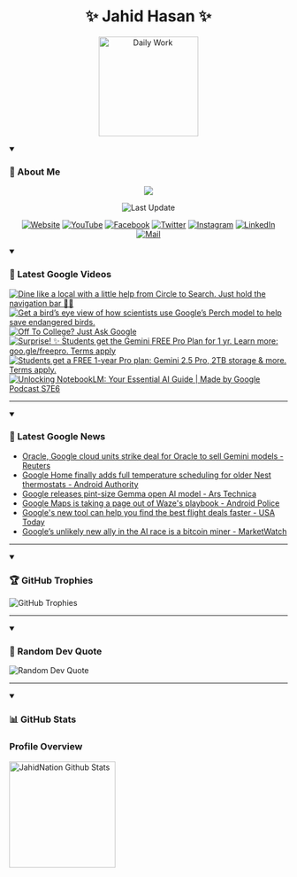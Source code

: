 <h1 align="center">✨ Jahid Hasan ✨</h1>
<p align="center">
  <img alt="Daily Work" height="180px" src="https://i.imgur.com/uhZdH9C.gif" />
</p>
<details open>
 <summary><h3>🌟 About Me</h3></summary>
<p align="center">
  <img src="https://readme-typing-svg.demolab.com/?lines=Even+if+I+fail,;I+have+to+finish,;What+I+started.;&font=Fira%20Code&center=true&width=500&height=50&color=00FF7F&vCenter=true&pause=1000&size=24" />
</p>

<p align="center">
  <img alt="Last Update" title="Last Update" src="https://img.shields.io/github/last-commit/jahidnation/jahidnation?logo=github&label=LAST+UPDATE&color=blueviolet&style=flat-square"/>
</p>

<p align="center">
  <a href="https://jahid.eu.org">
    <img alt="Website" title="Website" src="https://img.shields.io/badge/Website-000000?logo=Google-Chrome&logoColor=white&style=for-the-badge"/></a>
  <a href="https://youtube.com/@jahidnation">
    <img alt="YouTube" title="YouTube Channel" src="https://img.shields.io/badge/YouTube-FF0000?logo=YouTube&logoColor=white&style=for-the-badge"/></a>
  <a href="https://facebook.com/jahidnation">
    <img alt="Facebook" title="Facebook Page" src="https://img.shields.io/badge/Facebook-4267B2?logo=Facebook&logoColor=white&style=for-the-badge"/></a>
  <a href="https://twitter.com/jahidnation">
    <img alt="Twitter" title="Twitter Profile" src="https://img.shields.io/badge/X-000000?logo=x&logoColor=white&style=for-the-badge"/></a>
  <a href="https://instagram.com/jahidnation">
    <img alt="Instagram" title="Instagram Profile" src="https://img.shields.io/badge/Instagram-E4405F?logo=Instagram&logoColor=white&style=for-the-badge"/></a>
  <a href="https://linkedin.com/in/jahidnation">
    <img alt="LinkedIn" title="LinkedIn Profile" src="https://img.shields.io/badge/LinkedIn-0A66C2?logo=LinkedIn&logoColor=white&style=for-the-badge"/></a>
  <a href="https://mail.google.com/?hl=en&tf=cm&fs=1&to=mail@jahid.eu.org">
    <img alt="Mail" title="Mail Me" src="https://img.shields.io/badge/Email-D14836?logo=Gmail&logoColor=white&style=for-the-badge"/></a>
</p>

</details>

<details open>
 <summary><h3>🎥 Latest Google Videos</h3></summary>

<!-- BEGIN VID -->
<a href="https://www.youtube.com/shorts/pgci508sap8">
  <picture>
    <source media="(prefers-color-scheme: dark)" srcset="https://ytcards.demolab.com/?id=pgci508sap8&title=Dine+like+a+local+with+a+little+help+from+Circle+to+Search.+Just+hold+the+navigation+bar+%F0%9F%A7%91%E2%80%8D%F0%9F%8D%B3&lang=en&timestamp=1755119928&background_color=%230d1117&title_color=%23ffffff&stats_color=%23dedede&max_title_lines=1&width=250&border_radius=5&duration=20">
    <img src="https://ytcards.demolab.com/?id=pgci508sap8&title=Dine+like+a+local+with+a+little+help+from+Circle+to+Search.+Just+hold+the+navigation+bar+%F0%9F%A7%91%E2%80%8D%F0%9F%8D%B3&lang=en&timestamp=1755119928&background_color=%23ffffff&title_color=%2324292f&stats_color=%2357606a&max_title_lines=1&width=250&border_radius=5&duration=20" alt="Dine like a local with a little help from Circle to Search. Just hold the navigation bar 🧑‍🍳" title="Dine like a local with a little help from Circle to Search. Just hold the navigation bar 🧑‍🍳">
  </picture>
</a>
<a href="https://www.youtube.com/shorts/zIm_8jzJzmw">
  <picture>
    <source media="(prefers-color-scheme: dark)" srcset="https://ytcards.demolab.com/?id=zIm_8jzJzmw&title=Get+a+bird%E2%80%99s+eye+view+of+how+scientists+use+Google%E2%80%99s+Perch+model+to+help+save+endangered+birds.&lang=en&timestamp=1754578865&background_color=%230d1117&title_color=%23ffffff&stats_color=%23dedede&max_title_lines=1&width=250&border_radius=5&duration=136">
    <img src="https://ytcards.demolab.com/?id=zIm_8jzJzmw&title=Get+a+bird%E2%80%99s+eye+view+of+how+scientists+use+Google%E2%80%99s+Perch+model+to+help+save+endangered+birds.&lang=en&timestamp=1754578865&background_color=%23ffffff&title_color=%2324292f&stats_color=%2357606a&max_title_lines=1&width=250&border_radius=5&duration=136" alt="Get a bird’s eye view of how scientists use Google’s Perch model to help save endangered birds." title="Get a bird’s eye view of how scientists use Google’s Perch model to help save endangered birds.">
  </picture>
</a>
<a href="https://www.youtube.com/watch?v=V4XSmrpW8f4">
  <picture>
    <source media="(prefers-color-scheme: dark)" srcset="https://ytcards.demolab.com/?id=V4XSmrpW8f4&title=Off+To+College%3F+Just+Ask+Google&lang=en&timestamp=1754517639&background_color=%230d1117&title_color=%23ffffff&stats_color=%23dedede&max_title_lines=1&width=250&border_radius=5&duration=31">
    <img src="https://ytcards.demolab.com/?id=V4XSmrpW8f4&title=Off+To+College%3F+Just+Ask+Google&lang=en&timestamp=1754517639&background_color=%23ffffff&title_color=%2324292f&stats_color=%2357606a&max_title_lines=1&width=250&border_radius=5&duration=31" alt="Off To College? Just Ask Google" title="Off To College? Just Ask Google">
  </picture>
</a>
<a href="https://www.youtube.com/shorts/SWjltLnChZw">
  <picture>
    <source media="(prefers-color-scheme: dark)" srcset="https://ytcards.demolab.com/?id=SWjltLnChZw&title=Surprise%21+%E2%9C%A8+Students+get+the+Gemini+FREE+Pro+Plan+for+1+yr.+Learn+more%3A+goo.gle%2Ffreepro.+Terms+apply&lang=en&timestamp=1754513916&background_color=%230d1117&title_color=%23ffffff&stats_color=%23dedede&max_title_lines=1&width=250&border_radius=5&duration=5">
    <img src="https://ytcards.demolab.com/?id=SWjltLnChZw&title=Surprise%21+%E2%9C%A8+Students+get+the+Gemini+FREE+Pro+Plan+for+1+yr.+Learn+more%3A+goo.gle%2Ffreepro.+Terms+apply&lang=en&timestamp=1754513916&background_color=%23ffffff&title_color=%2324292f&stats_color=%2357606a&max_title_lines=1&width=250&border_radius=5&duration=5" alt="Surprise! ✨ Students get the Gemini FREE Pro Plan for 1 yr. Learn more: goo.gle/freepro. Terms apply" title="Surprise! ✨ Students get the Gemini FREE Pro Plan for 1 yr. Learn more: goo.gle/freepro. Terms apply">
  </picture>
</a>
<a href="https://www.youtube.com/shorts/wIdPsYVGjfE">
  <picture>
    <source media="(prefers-color-scheme: dark)" srcset="https://ytcards.demolab.com/?id=wIdPsYVGjfE&title=Students+get+a+FREE+1-year+Pro+plan%3A+Gemini+2.5+Pro%2C+2TB+storage+%26+more.+Terms+apply.&lang=en&timestamp=1754502372&background_color=%230d1117&title_color=%23ffffff&stats_color=%23dedede&max_title_lines=1&width=250&border_radius=5&duration=15">
    <img src="https://ytcards.demolab.com/?id=wIdPsYVGjfE&title=Students+get+a+FREE+1-year+Pro+plan%3A+Gemini+2.5+Pro%2C+2TB+storage+%26+more.+Terms+apply.&lang=en&timestamp=1754502372&background_color=%23ffffff&title_color=%2324292f&stats_color=%2357606a&max_title_lines=1&width=250&border_radius=5&duration=15" alt="Students get a FREE 1-year Pro plan: Gemini 2.5 Pro, 2TB storage & more. Terms apply." title="Students get a FREE 1-year Pro plan: Gemini 2.5 Pro, 2TB storage & more. Terms apply.">
  </picture>
</a>
<a href="https://www.youtube.com/watch?v=_isRJlUZU3g">
  <picture>
    <source media="(prefers-color-scheme: dark)" srcset="https://ytcards.demolab.com/?id=_isRJlUZU3g&title=Unlocking+NotebookLM%3A+Your+Essential+AI+Guide+%7C+Made+by+Google+Podcast+S7E6&lang=en&timestamp=1753990712&background_color=%230d1117&title_color=%23ffffff&stats_color=%23dedede&max_title_lines=1&width=250&border_radius=5&duration=1688">
    <img src="https://ytcards.demolab.com/?id=_isRJlUZU3g&title=Unlocking+NotebookLM%3A+Your+Essential+AI+Guide+%7C+Made+by+Google+Podcast+S7E6&lang=en&timestamp=1753990712&background_color=%23ffffff&title_color=%2324292f&stats_color=%2357606a&max_title_lines=1&width=250&border_radius=5&duration=1688" alt="Unlocking NotebookLM: Your Essential AI Guide | Made by Google Podcast S7E6" title="Unlocking NotebookLM: Your Essential AI Guide | Made by Google Podcast S7E6">
  </picture>
</a>
<!-- END VID -->

---

</details>

<details open>
 <summary><h3>📝 Latest Google News</h3></summary>

<!-- BLOG-POST-LIST:START -->
- [Oracle, Google cloud units strike deal for Oracle to sell Gemini models - Reuters](https://news.google.com/rss/articles/CBMirAFBVV95cUxOdGZSMjZPN2JIaFlZbjI3bnAzRDBMS2ZhRmdWWWhYYWJ5dmZpLVpnbXRFSjE1WlpvODlqemlpY0JSZUZSQklKVUZuUmZ4Mmc2UWRUSVd0aUVKb3RDMmplMC1SNDFoTHdpR1F4ODg5azRPZXV2SHBzVUtVMWNLVFpGcUEyYkxGX0s0UlEwdlRoOFRFd0RZbHFCcm05REtDYXRXbXVkdkhaTnVmdE1n?oc=5)
- [Google Home finally adds full temperature scheduling for older Nest thermostats - Android Authority](https://news.google.com/rss/articles/CBMijwFBVV95cUxPY2JGWllUT0VHQnFiN25WSVljcmtYcFFIOWhjNGFGOVBzMmw0cWNOc1hTeVdac3ZoeE9pY0M3Sko4eW5Vc3oyTmZodURZQ0JRZnZmeEk5YnVRY1gtMjhKQThFcUFTM2lPbzlQd2NhV0Vfb0NsbnFPTXdUbHp1MDZFUFU3SVYya01wQ0lZSzBBdw?oc=5)
- [Google releases pint-size Gemma open AI model - Ars Technica](https://news.google.com/rss/articles/CBMijgFBVV95cUxNc2xQMnFfWlZsSnNPTEIxSXo2WEhmUy1qOTNSUldPbkc0VHlBbkV2eUlwRFpXclYxdnRPRVQ4UTcyUUJWQ2JkZVpJc1FDVjNIcl9mdURYT0JaMDVHZDRfbmVkbWhyM19GcjhnM1BRMFN1Z1BxNXJWcmh2Tk5Ick82c0NQdm9UYnB5WmtJRE5R?oc=5)
- [Google Maps is taking a page out of Waze&#39;s playbook - Android Police](https://news.google.com/rss/articles/CBMicEFVX3lxTE1NNEhDUVVHUS1FZkRIR0FteHJzRi1DVkZjMGZxWnA3MGI2YTcxUEhqTkE1bEc0ejBYMGVacmJ2V2lndk5vQ0I4WlRnTE9seU5JNlNoUlR5LTB6Y0c0Z0ZwOG00RDhBVk5CR3FNOC1xVTI?oc=5)
- [Google&#39;s new tool can help you find the best flight deals faster - USA Today](https://news.google.com/rss/articles/CBMipAFBVV95cUxNeW9QU19teUxfd3lwMDh0ZmlOdHY5eXBkOHo4Vl9XWlRyOFU3dlVjWTBDTkticXNPanNfTlk5RjZpU1E1WGt2eGR6UUdHYk9OQXpxdjg3RFZINnNyaUVXeWJhenVEcm9OZ0QyYVRydzRPQmNBNHRvUnVCTUZFTDlJV0hMUGI1dE1YajN1b1F0bWp5U3I1UFhJSnVtTzJGaDJYZjdmUg?oc=5)
- [Google’s unlikely new ally in the AI race is a bitcoin miner - MarketWatch](https://news.google.com/rss/articles/CBMipAFBVV95cUxNaEJua2NhMVlCVlJ0UTlZRDlzZXBXTlJrVFNvYk9iU3E3TGJja21EcFBIUWk5cW5mNGs2OXB4U2pxZkZqcEJ0d19aOFdJRl9JazdNc01scEppZzdMQVp4UHRUZEFYZTlrSjJWVGJQMndYV0U2RkZjUDdzN0o0ZkhsX3h1ekNieHlBWHJFWXNGOGhSZllNcjV1NnFzbWtoNFViRnk3eg?oc=5)
<!-- BLOG-POST-LIST:END -->

---

</details>

<details open>
 <summary><h3>🏆 GitHub Trophies</h3></summary>

<img alt="GitHub Trophies" title="GitHub Trophies" src="https://github-profile-trophy.vercel.app/?username=jahidnation&column=8&theme=gruvbox&no-frame=true"/>

---

</details>

<details open>
 <summary><h3>💬 Random Dev Quote</h3></summary>

<img alt="Random Dev Quote" title="Random Dev Quote" src="https://quotes-github-readme.vercel.app/api?type=horizontal&theme=radical"/>

---

</details>

<details open> 
  <summary><h3>📊 GitHub Stats</h3></summary>

  <h3>Profile Overview</h3>
  <p>
  <img alt="JahidNation Github Stats" src="https://denvercoder1-github-readme-stats.vercel.app/api/?username=jahidnation&show_icons=true&include_all_commits=true&count_private=true&theme=react&hide_border=true&bg_color=1F222E&title_color=F85D7F&icon_color=F8D866" height="192px"/>
  </p>


